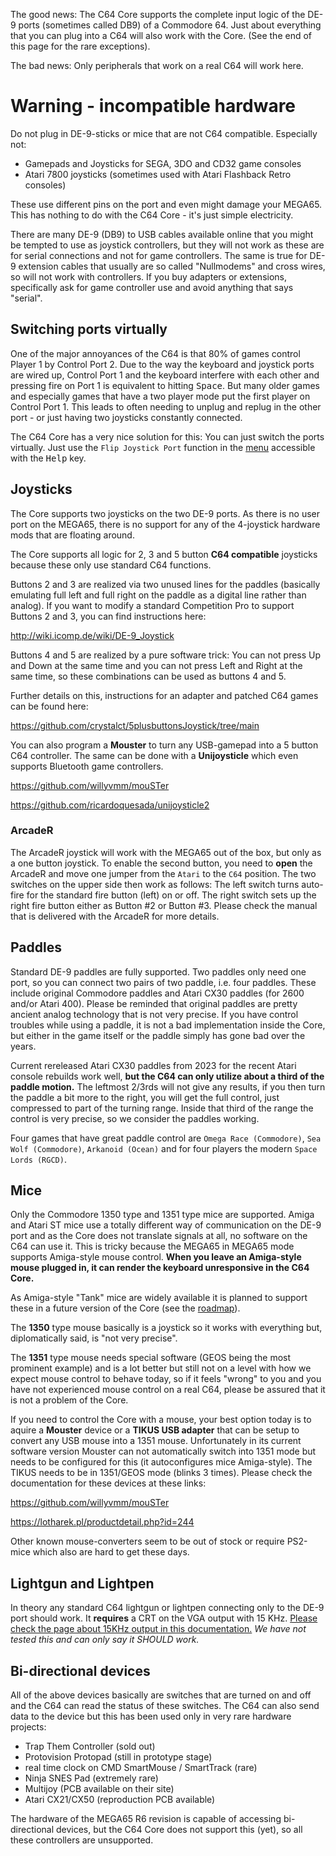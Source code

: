 The good news: The C64 Core supports the complete input logic of the DE-9 ports (sometimes called DB9) of a Commodore 64. Just about everything that you can plug into a C64 will also work with the Core. (See the end of this page for the rare exceptions).

The bad news: Only peripherals that work on a real C64 will work here.

# Warning - incompatible hardware
Do not plug in DE-9-sticks or mice that are not C64 compatible. Especially not:
* Gamepads and Joysticks for SEGA, 3DO and CD32 game consoles
* Atari 7800 joysticks (sometimes used with Atari Flashback Retro consoles)

These use different pins on the port and even might damage your MEGA65. This has nothing to do with the C64 Core - it's just simple electricity.

There are many DE-9 (DB9) to USB cables available online that you might be tempted to use as joystick controllers, but they will not work as these are for serial connections and not for game controllers. The same is true for DE-9 extension cables that usually are so called "Nullmodems" and cross wires, so will not work with controllers. If you buy adapters or extensions, specifically ask for game controller use and avoid anything that says "serial".

## Switching ports virtually
One of the major annoyances of the C64 is that 80% of games control Player 1 by Control Port 2. Due to the way the keyboard and joystick ports are wired up, Control Port 1 and the keyboard interfere with each other and pressing fire on Port 1 is equivalent to hitting <kbd>Space</kbd>. But many older games and especially games that have a two player mode put the first player on Control Port 1. This leads to often needing to unplug and replug in the other port - or just having two joysticks constantly connected.

The C64 Core has a very nice solution for this: You can just switch the ports virtually. Just use the `Flip Joystick Port` function in the [menu](the-main-menu.html#flip-joystick-ports) accessible with the <kbd>Help</kbd> key.

## Joysticks
The Core supports two joysticks on the two DE-9 ports. As there is no user port on the MEGA65, there is no support for any of the 4-joystick hardware mods that are floating around.

The Core supports all logic for 2, 3 and 5 button **C64 compatible** joysticks because these only use standard C64 functions.

Buttons 2 and 3 are realized via two unused lines for the paddles (basically emulating full left and full right on the paddle as a digital line rather than analog). If you want to modify a standard Competition Pro to support Buttons 2 and 3, you can find instructions here:

http://wiki.icomp.de/wiki/DE-9_Joystick

Buttons 4 and 5 are realized by a pure software trick: You can not press Up and Down at the same time and you can not press Left and Right at the same time, so these combinations can be used as buttons 4 and 5.

Further details on this, instructions for an adapter and patched C64 games can be found here:

https://github.com/crystalct/5plusbuttonsJoystick/tree/main

You can also program a **Mouster** to turn any USB-gamepad into a 5 button C64 controller. The same can be done with a **Unijoysticle** which even supports Bluetooth game controllers.

https://github.com/willyvmm/mouSTer

https://github.com/ricardoquesada/unijoysticle2

### ArcadeR
The ArcadeR joystick will work with the MEGA65 out of the box, but only as a one button joystick. To enable the second button, you need to **open** the ArcadeR and move one jumper from the ``Atari`` to the ``C64`` position. The two switches on the upper side then work as follows: The left switch turns auto-fire for the standard fire button (left) on or off. The right switch sets up the right fire button either as Button #2 or Button #3. Please check the manual that is delivered with the ArcadeR for more details.

## Paddles
Standard DE-9 paddles are fully supported. Two paddles only need one port, so you can connect two pairs of two paddle, i.e. four paddles. These include original Commodore paddles and Atari CX30 paddles (for 2600 and/or Atari 400). Please be reminded that original paddles are pretty ancient analog technology that is not very precise. If you have control troubles while using a paddle, it is not a bad implementation inside the Core, but either in the game itself or the paddle simply has gone bad over the years. 

Current rereleased Atari CX30 paddles from 2023 for the recent Atari console rebuilds work well, **but the C64 can only utilize about a third of the paddle motion.** The leftmost 2/3rds will not give any results, if you then turn the paddle a bit more to the right, you will get the full control, just compressed to part of the turning range. Inside that third of the range the control is very precise, so we consider the paddles working.

Four games that have great paddle control are ``Omega Race (Commodore)``, ``Sea Wolf (Commodore)``, ``Arkanoid (Ocean)`` and for four players the modern ``Space Lords (RGCD)``.

## Mice
Only the Commodore 1350 type and 1351 type mice are supported. Amiga and Atari ST mice use a totally different way of communication on the DE-9 port and as the Core does not translate signals at all, no software on the C64 can use it. This is tricky because the MEGA65 in MEGA65 mode supports Amiga-style mouse control. **When you leave an Amiga-style mouse plugged in, it can render the keyboard unresponsive in the C64 Core.**

As Amiga-style "Tank" mice are widely available it is planned to support these in a future version of the Core (see the [roadmap](https://github.com/MJoergen/C64MEGA65/blob/master/ROADMAP.md)).

The **1350** type mouse basically is a joystick so it works with everything but, diplomatically said, is "not very precise".

The **1351** type mouse needs special software (GEOS being the most prominent example) and is a lot better but still not on a level with how we expect mouse control to behave today, so if it feels "wrong" to you and you have not experienced mouse control on a real C64, please be assured that it is not a problem of the Core.

If you need to control the Core with a mouse, your best option today is to aquire a **Mouster** device or a **TIKUS USB adapter** that can be setup to convert any USB mouse into a 1351 mouse. Unfortunately in its current software version Mouster can not automatically switch into 1351 mode but needs to be configured for this (it autoconfigures mice Amiga-style). The TIKUS needs to be in 1351/GEOS mode (blinks 3 times). Please check the documentation for these devices at these links:

https://github.com/willyvmm/mouSTer

https://lotharek.pl/productdetail.php?id=244

Other known mouse-converters seem to be out of stock or require PS2-mice which also are hard to get these days.

## Lightgun and Lightpen
In theory any standard C64 lightgun or lightpen connecting only to the DE-9 port should work. It **requires** a CRT on the VGA output with 15 KHz. [Please check the page about 15KHz output in this documentation.](vga-and-hdmi-output.html#retro-15-khz-for-cathode-ray-tubes) *We have not tested this and can only say it SHOULD work.*

## Bi-directional devices
All of the above devices basically are switches that are turned on and off and the C64 can read the status of these switches. The C64 can also send data to the device but this has been used only in very rare hardware projects:

* Trap Them Controller (sold out)
* Protovision Protopad (still in prototype stage)
* real time clock on CMD SmartMouse / SmartTrack (rare)
* Ninja SNES Pad (extremely rare)
* Multijoy (PCB available on their site)
* Atari CX21/CX50 (reproduction PCB available)

The hardware of the MEGA65 R6 revision is capable of accessing bi-directional devices, but the C64 Core does not support this (yet), so all these controllers are unsupported.